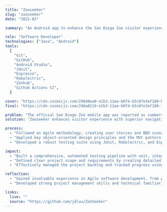 ```yaml
---
title: "Zooseeker"
slug: "zooseeker"
date: "2022-03"

summary: "An Android app to enhance the San Diego Zoo visitor experience by creating custom exhibit plans and optimizing routes for minimal walking distance."

role: "Software Developer"
technologies: ["Java", "Android"]
tools:
  [
    "Git",
    "GitHub",
    "Android Studio",
    "JUnit",
    "Espresso",
    "Robolectric",
    "Zenhub",
    "Github Actions CI",
  ]

cover: "https://cdn.cosmicjs.com/29840ea0-e1b3-11ee-b074-b5c8fe3ef189-homeZS.png"
final: "https://cdn.cosmicjs.com/298a0210-e1b3-11ee-b074-b5c8fe3ef189-finalZS.gif"

problem: "The official San Diego Zoo mobile app was reported as cumbersome and difficult to use, causing visitor frustration and a reliance on paper maps for navigation."
solution: "Zooseeker enhances visitor experience with superior navigation. Users can create a custom plan of exhibits, and the app calculates the shortest path to see them all, automatically re-routing if the plan changes."

process:
  - "Followed an Agile methodology, creating user stories and BDD scenarios while managing the project with ZenHub and GitHub."
  - "Applied key object-oriented design principles and the MVC pattern to ensure the code was modular, maintainable, and scalable."
  - "Developed a robust testing suite using JUnit, Robolectric, and Espresso, automated with GitHub Actions for continuous integration."

impact:
  - "Built a comprehensive, automated testing pipeline with unit, integration, and UI tests to ensure app quality."
  - "Defined clear project scope and requirements by creating detailed user stories and BDD scenarios."
  - "Effectively managed the project backlog and tracked progress using ZenHub and GitHub Issues to keep the team aligned."

reflection:
  - "Gained invaluable experience in Agile software development, from planning iterations to collaborating effectively in a cross-functional team."
  - "Developed strong project management skills and technical familiarity with continuous integration and Android testing frameworks."

links:
  live: ""
  source: "https://github.com/jdluu/ZooSeeker"
---
```

